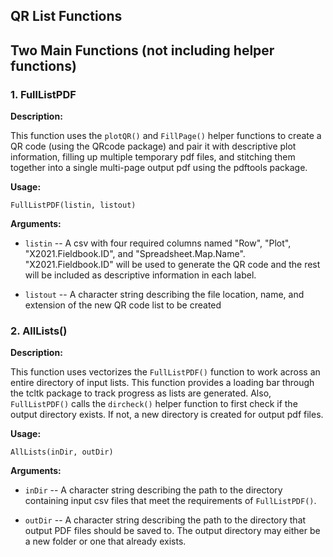 ## **QR List Functions**

## Two Main Functions (not including helper functions)

### 1. FullListPDF

**Description:**

This function uses the `plotQR()` and `FillPage()` helper functions to create a QR code (using the
QRcode package) and pair it with descriptive plot information, filling up multiple temporary pdf 
files, and stitching them together into a single multi-page output pdf using the pdftools package.

**Usage:**

    FullListPDF(listin, listout)

**Arguments:**

* `listin` -- A csv with four required columns named "Row", "Plot", "X2021.Fieldbook.ID", and "Spreadsheet.Map.Name".  "X2021.Fieldbook.ID" will be used to generate the QR code and the 
rest will be included as descriptive information in each label.

* `listout` -- A character string describing the file location, name, and extension of the new
QR code list to be created


### 2. AllLists()

**Description:**

This function uses vectorizes the `FullListPDF()` function to work across an entire directory
of input lists.  This function provides a loading bar through the tcltk package to track 
progress as lists are generated.  Also, `FullListPDF()` calls the `dircheck()` helper function
to first check if the output directory exists.  If not, a new directory is created for output
pdf files.

**Usage:**

    AllLists(inDir, outDir)

**Arguments:**

* `inDir` -- A character string describing the path to the directory containing input csv files
that meet the requirements of `FullListPDF()`.

* `outDir` -- A character string describing the path to the directory that output PDF files should
be saved to.  The output directory may either be a new folder or one that already exists.

